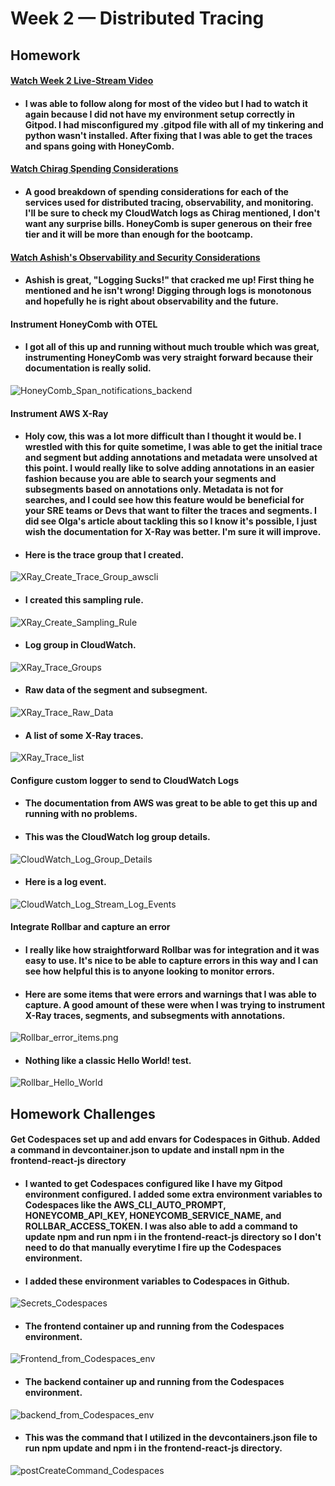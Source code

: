 # Week 2 — Distributed Tracing

## Homework

#### [Watch Week 2 Live-Stream Video](https://www.youtube.com/watch?v=2GD9xCzRId4&list=PLBfufR7vyJJ7k25byhRXJldB5AiwgNnWv&index=30)
* #### I was able to follow along for most of the video but I had to watch it again because I did not have my environment setup correctly in Gitpod. I had misconfigured my .gitpod file with all of my tinkering and python wasn't installed. After fixing that I was able to get the traces and spans going with HoneyComb.
   
#### [Watch Chirag Spending Considerations](https://www.youtube.com/watch?v=2W3KeqCjtDY)
* #### A good breakdown of spending considerations for each of the services used for distributed tracing, observability, and monitoring. I'll be sure to check my CloudWatch logs as Chirag mentioned, I don't want any surprise bills. HoneyComb is super generous on their free tier and it will be more than enough for the bootcamp.

#### [Watch Ashish's Observability and Security Considerations](https://www.youtube.com/watch?v=bOf4ITxAcXc&list=PLBfufR7vyJJ7k25byhRXJldB5AiwgNnWv&index=31)
* #### Ashish is great, "Logging Sucks!" that cracked me up! First thing he mentioned and he isn't wrong! Digging through logs is monotonous and hopefully he is right about observability and the future. 

#### Instrument HoneyComb with OTEL
* #### I got all of this up and running without much trouble which was great, instrumenting HoneyComb was very straight forward because their documentation is really solid.
![HoneyComb_Span_notifications_backend](assets/week_2/HoneyComb_Span_notifications_backend.png)

#### Instrument AWS X-Ray
* #### Holy cow, this was a lot more difficult than I thought it would be. I wrestled with this for quite sometime, I was able to get the initial trace and segment but adding annotations and metadata were unsolved at this point. I would really like to solve adding annotations in an easier fashion because you are able to search your segments and subsegments based on annotations only. Metadata is not for searches, and I could see how this feature would be beneficial for your SRE teams or Devs that want to filter the traces and segments. I did see Olga's article about tackling this so I know it's possible, I just wish the documentation for X-Ray was better. I'm sure it will improve.
* #### Here is the trace group that I created.
![XRay_Create_Trace_Group_awscli](assets/week_2/XRay_Create_Trace_Group_awscli.png)
* #### I created this sampling rule.
![XRay_Create_Sampling_Rule](assets/week_2/XRay_Create_Sampling_Rule.png)
* #### Log group in CloudWatch.
![XRay_Trace_Groups](assets/week_2/XRay_Trace_Groups.png)
* #### Raw data of the segment and subsegment.
![XRay_Trace_Raw_Data](assets/week_2/XRay_Trace_Raw_Data.png)
* #### A list of some X-Ray traces.
![XRay_Trace_list](assets/week_2/XRay_Trace_list.png)

#### Configure custom logger to send to CloudWatch Logs
* #### The documentation from AWS was great to be able to get this up and running with no problems.
* #### This was the CloudWatch log group details.
![CloudWatch_Log_Group_Details](assets/week_2/CloudWatch_Log_Group_Details.png)
* #### Here is a log event.
![CloudWatch_Log_Stream_Log_Events](assets/week_2/CloudWatch_Log_Stream_Log_Events.png)

#### Integrate Rollbar and capture an error
* #### I really like how straightforward Rollbar was for integration and it was easy to use. It's nice to be able to capture errors in this way and I can see how helpful this is to anyone looking to monitor errors.
* #### Here are some items that were errors and warnings that I was able to capture. A good amount of these were when I was trying to instrument X-Ray traces, segments, and subsegments with annotations.
![Rollbar_error_items.png](assets/week_2/Rollbar_error_items.png)
* #### Nothing like a classic Hello World! test.
![Rollbar_Hello_World](assets/week_2/Rollbar_Hello_World.png)

## Homework Challenges

#### Get Codespaces set up and add envars for Codespaces in Github. Added a command in devcontainer.json to update and install npm in the frontend-react-js directory
* #### I wanted to get Codespaces configured like I have my Gitpod environment configured. I added some extra environment variables to Codespaces like the AWS_CLI_AUTO_PROMPT, HONEYCOMB_API_KEY, HONEYCOMB_SERVICE_NAME, and ROLLBAR_ACCESS_TOKEN. I was also able to add a command to update npm and run npm i in the frontend-react-js directory so I don't need to do that manually everytime I fire up the Codespaces environment.
* #### I added these environment variables to Codespaces in Github.
![Secrets_Codespaces](assets/week_2/Secrets_Codespaces.png)
* #### The frontend container up and running from the Codespaces environment.
![Frontend_from_Codespaces_env](assets/week_2/Frontend_from_Codespaces_env.png)
* #### The backend container up and running from the Codespaces environment.
![backend_from_Codespaces_env](assets/week_2/backend_from_Codespaces_env.png)
* #### This was the command that I utilized in the devcontainers.json file to run npm update and npm i in the frontend-react-js directory.
![postCreateCommand_Codespaces](assets/week_2/postCreateCommand_Codespaces.png)
